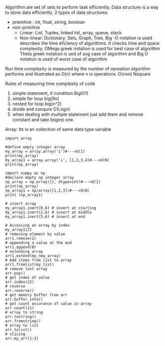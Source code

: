 Algorithm are set of sets to perform task efficiently. 
Data structure is a way to store data efficiently.
2 types of data structures
- premitive : int, float, string, boolean
- non-primitive
  - Linear: List, Tuples, linked list, array, queue, stack
  - Non-linear: Dictionary, Sets, Graph, Tree, 
Big -O notation is used describes the time eficiency of algorithms. It checks time and space complexity.
OMega greek notation is used for best case of algorithm
Theta greek notation is ued of avg case of algorithm
and Big O notation is used of worst case of algorithm

Run time complexity is measured by the number of opreation algorithm performs and illustrated as O(n) where n is operations.
O(nxn) Nsquare 

Rules of measuring time complexity of code
1. simple statement, if condition Big0(1)
2. simple for loop big(9n)
3. nested for loop big(n^2)
4. divide and conqure O(Logn)
5. when dealing with multiple statement just add them and remove constant and take biigest one.

Array: Its is an collection of same data type variable

```
import array

#define empty integer array
my_array = array.array('i')#--->O(1)
print(my_array)
my_array1 = array.array('i', [1,2,3,4]#--->O(N)
print(my_array)

import numpy as np
#declare empty np integer array 
np_array = np.array([], dtype=int)#--->O(1)
print(np_array)
np_array1 = np/array([1,2,3])#--->O(N)
print (np_array1)

# insert array
my_array1.inert(0,6) # insert at starting
my_array1.inert(2,6) # insert at middle
my_array1.inert(5,6) # insert at end

# Accessing an array by index
my_array1[2]
# removing element by value
arr1.remove(2)
# appending a value at the end
arr1.append(8)
# extending array
arr1.extend(my_new_array)
# Add items from list to array
arr1.fromlist(my_list)
# remove last array
arr.pop()
# get index of value
arr.index(22)
# reverse
arr.reverse()
# get memory buffer from arr
arr.buffer_info()
# get count occurance of value in array
arr.count(11)
# array to string
arr.tostring()
arr.fromstring()
# array to list
arr.tolist()
# slicing
arr.my_arr[1:3]
```






